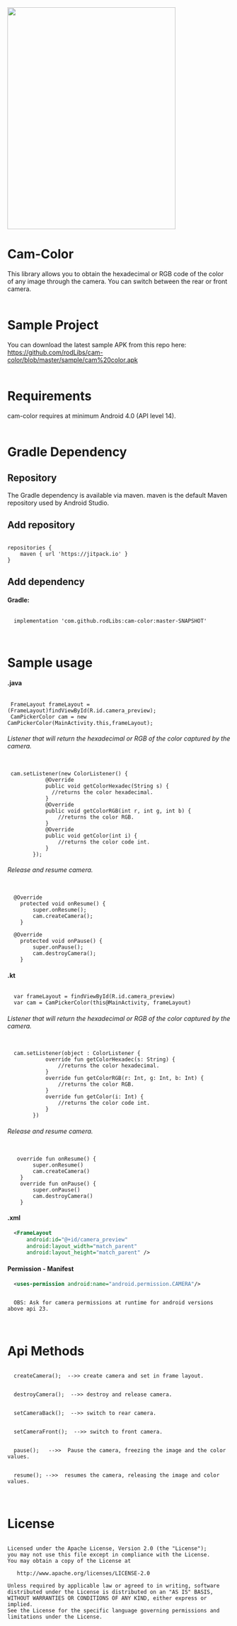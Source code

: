<img src="camcolor.gif" height="500" width="380">

# Cam-Color
This library allows you to obtain the hexadecimal or RGB code of the color of any image through the camera. 
You can switch between the rear or front camera.
</br>
</br>

# Sample Project
You can download the latest sample APK from this repo here: https://github.com/rodLibs/cam-color/blob/master/sample/cam%20color.apk
</br>
</br>


# Requirements
cam-color requires at minimum Android 4.0 (API level 14).
</br>
</br>


# Gradle Dependency

## Repository
The Gradle dependency is available via maven. maven is the default Maven repository used by Android Studio.
</br>

## Add repository
<pre><code>
repositories {
    maven { url 'https://jitpack.io' }
}
</code></pre>



## Add dependency

#### Gradle:
<pre><code>
  implementation 'com.github.rodLibs:cam-color:master-SNAPSHOT'
</code></pre>
</br>


# Sample usage
#### .java
<pre><code>
 FrameLayout frameLayout = (FrameLayout)findViewById(R.id.camera_preview);
 CamPickerColor cam = new CamPickerColor(MainActivity.this,frameLayout);
</code></pre>

###### Listener that will return the hexadecimal or RGB of the color captured by the camera. 

<pre><code>
 cam.setListener(new ColorListener() {
            @Override
            public void getColorHexadec(String s) {
              //returns the color hexadecimal.
            }
            @Override
            public void getColorRGB(int r, int g, int b) {
                //returns the color RGB.
            }
            @Override
            public void getColor(int i) {
                //returns the color code int.
            }
        });
</code></pre>

###### Release and resume camera.
<pre><code>
  @Override
    protected void onResume() {
        super.onResume();
        cam.createCamera();
    }
  
  @Override
    protected void onPause() {
        super.onPause();
        cam.destroyCamera();
    }
</code></pre>


#### .kt
<pre><code>
  var frameLayout = findViewById<FrameLayout>(R.id.camera_preview)
  var cam = CamPickerColor(this@MainActivity, frameLayout)
</code></pre>

###### Listener that will return the hexadecimal or RGB of the color captured by the camera. 
<pre><code>
  cam.setListener(object : ColorListener {
            override fun getColorHexadec(s: String) {
                //returns the color hexadecimal.
            }
            override fun getColorRGB(r: Int, g: Int, b: Int) {
                //returns the color RGB.
            }
            override fun getColor(i: Int) {
                //returns the color code int.
            }
        })
</code></pre>

###### Release and resume camera.
<pre><code>
   override fun onResume() {
        super.onResume()
        cam.createCamera()
    }
    override fun onPause() {
        super.onPause()
        cam.destroyCamera()
    }
</code></pre>



#### .xml
```xml
  <FrameLayout
      android:id="@+id/camera_preview"
      android:layout_width="match_parent"
      android:layout_height="match_parent" />
```


#### Permission - Manifest
```xml
  <uses-permission android:name="android.permission.CAMERA"/>
```

<pre><code>
  OBS: Ask for camera permissions at runtime for android versions above api 23.
</code></pre>
</br>


# Api Methods
 <pre><code>
  createCamera();  -->> create camera and set in frame layout.
</code></pre>

<pre><code>
  destroyCamera();  -->> destroy and release camera.
</code></pre>

<pre><code>
  setCameraBack();  -->> switch to rear camera.
</code></pre>

<pre><code>
  setCameraFront();  -->> switch to front camera.
</code></pre>

<pre><code>
  pause();   -->>  Pause the camera, freezing the image and the color values.
</code></pre>

<pre><code>
  resume(); -->>  resumes the camera, releasing the image and color values.
</code></pre>
</br>






# License
<pre><code>
Licensed under the Apache License, Version 2.0 (the "License");
you may not use this file except in compliance with the License.
You may obtain a copy of the License at

   http://www.apache.org/licenses/LICENSE-2.0

Unless required by applicable law or agreed to in writing, software
distributed under the License is distributed on an "AS IS" BASIS,
WITHOUT WARRANTIES OR CONDITIONS OF ANY KIND, either express or implied.
See the License for the specific language governing permissions and
limitations under the License.
</code></pre>

